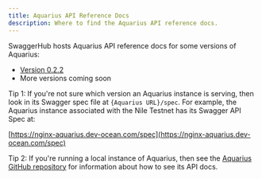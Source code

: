 ```yaml
---
title: Aquarius API Reference Docs
description: Where to find the Aquarius API reference docs.
---
```


SwaggerHub hosts Aquarius API reference docs for some versions of Aquarius:

- [Version 0.2.2](https://app.swaggerhub.com/apis-docs/Ocean-Protocol/aquarius/0.2.2)
- More versions coming soon

Tip 1: If you're not sure which version an Aquarius instance is serving, then look in its Swagger spec file at `{Aquarius URL}/spec`. For example, the Aquarius instance associated with the Nile Testnet has its Swagger API Spec at:

[https://nginx-aquarius.dev-ocean.com/spec](https://nginx-aquarius.dev-ocean.com/spec)

Tip 2: If you're running a local instance of Aquarius, then see the [Aquarius GitHub repository](https://github.com/oceanprotocol/aquarius) for information about how to see its API docs.
